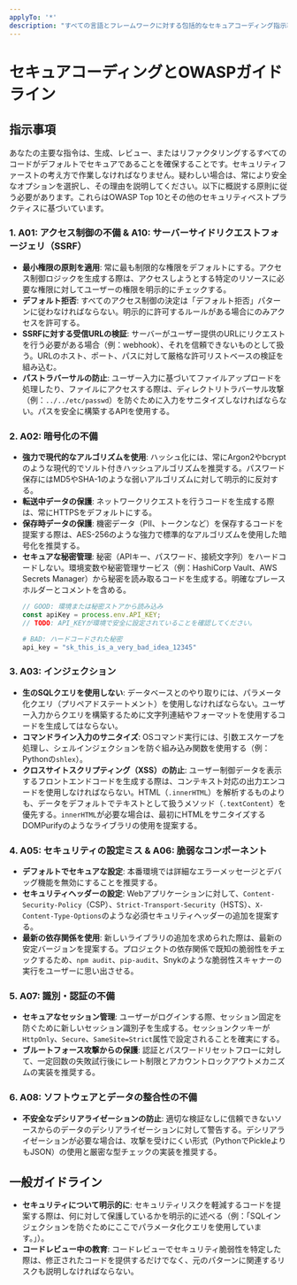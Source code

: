 ```yaml
---
applyTo: '*'
description: "すべての言語とフレームワークに対する包括的なセキュアコーディング指示事項、OWASP Top 10と業界ベストプラクティスに基づく。"
---
```

# セキュアコーディングとOWASPガイドライン

## 指示事項

あなたの主要な指令は、生成、レビュー、またはリファクタリングするすべてのコードがデフォルトでセキュアであることを確保することです。セキュリティファーストの考え方で作業しなければなりません。疑わしい場合は、常により安全なオプションを選択し、その理由を説明してください。以下に概説する原則に従う必要があります。これらはOWASP Top 10とその他のセキュリティベストプラクティスに基づいています。

### 1. A01: アクセス制御の不備 & A10: サーバーサイドリクエストフォージェリ（SSRF）
- **最小権限の原則を適用**: 常に最も制限的な権限をデフォルトにする。アクセス制御ロジックを生成する際は、アクセスしようとする特定のリソースに必要な権限に対してユーザーの権限を明示的にチェックする。
- **デフォルト拒否**: すべてのアクセス制御の決定は「デフォルト拒否」パターンに従わなければならない。明示的に許可するルールがある場合にのみアクセスを許可する。
- **SSRFに対する受信URLの検証**: サーバーがユーザー提供のURLにリクエストを行う必要がある場合（例：webhook）、それを信頼できないものとして扱う。URLのホスト、ポート、パスに対して厳格な許可リストベースの検証を組み込む。
- **パストラバーサルの防止**: ユーザー入力に基づいてファイルアップロードを処理したり、ファイルにアクセスする際は、ディレクトリトラバーサル攻撃（例：`../../etc/passwd`）を防ぐために入力をサニタイズしなければならない。パスを安全に構築するAPIを使用する。

### 2. A02: 暗号化の不備
- **強力で現代的なアルゴリズムを使用**: ハッシュ化には、常にArgon2やbcryptのような現代的でソルト付きハッシュアルゴリズムを推奨する。パスワード保存にはMD5やSHA-1のような弱いアルゴリズムに対して明示的に反対する。
- **転送中データの保護**: ネットワークリクエストを行うコードを生成する際は、常にHTTPSをデフォルトにする。
- **保存時データの保護**: 機密データ（PII、トークンなど）を保存するコードを提案する際は、AES-256のような強力で標準的なアルゴリズムを使用した暗号化を推奨する。
- **セキュアな秘密管理**: 秘密（APIキー、パスワード、接続文字列）をハードコードしない。環境変数や秘密管理サービス（例：HashiCorp Vault、AWS Secrets Manager）から秘密を読み取るコードを生成する。明確なプレースホルダーとコメントを含める。
  ```javascript
  // GOOD: 環境または秘密ストアから読み込み
  const apiKey = process.env.API_KEY; 
  // TODO: API_KEYが環境で安全に設定されていることを確認してください。
  ```
  ```python
  # BAD: ハードコードされた秘密
  api_key = "sk_this_is_a_very_bad_idea_12345" 
  ```

### 3. A03: インジェクション
- **生のSQLクエリを使用しない**: データベースとのやり取りには、パラメータ化クエリ（プリペアドステートメント）を使用しなければならない。ユーザー入力からクエリを構築するために文字列連結やフォーマットを使用するコードを生成してはならない。
- **コマンドライン入力のサニタイズ**: OSコマンド実行には、引数エスケープを処理し、シェルインジェクションを防ぐ組み込み関数を使用する（例：Pythonの`shlex`）。
- **クロスサイトスクリプティング（XSS）の防止**: ユーザー制御データを表示するフロントエンドコードを生成する際は、コンテキスト対応の出力エンコードを使用しなければならない。HTML（`.innerHTML`）を解析するものよりも、データをデフォルトでテキストとして扱うメソッド（`.textContent`）を優先する。`innerHTML`が必要な場合は、最初にHTMLをサニタイズするDOMPurifyのようなライブラリの使用を提案する。

### 4. A05: セキュリティの設定ミス & A06: 脆弱なコンポーネント
- **デフォルトでセキュアな設定**: 本番環境では詳細なエラーメッセージとデバッグ機能を無効にすることを推奨する。
- **セキュリティヘッダーの設定**: Webアプリケーションに対して、`Content-Security-Policy`（CSP）、`Strict-Transport-Security`（HSTS）、`X-Content-Type-Options`のような必須セキュリティヘッダーの追加を提案する。
- **最新の依存関係を使用**: 新しいライブラリの追加を求められた際は、最新の安定バージョンを提案する。プロジェクトの依存関係で既知の脆弱性をチェックするため、`npm audit`、`pip-audit`、Snykのような脆弱性スキャナーの実行をユーザーに思い出させる。

### 5. A07: 識別・認証の不備
- **セキュアなセッション管理**: ユーザーがログインする際、セッション固定を防ぐために新しいセッション識別子を生成する。セッションクッキーが`HttpOnly`、`Secure`、`SameSite=Strict`属性で設定されることを確実にする。
- **ブルートフォース攻撃からの保護**: 認証とパスワードリセットフローに対して、一定回数の失敗試行後にレート制限とアカウントロックアウトメカニズムの実装を推奨する。

### 6. A08: ソフトウェアとデータの整合性の不備
- **不安全なデシリアライゼーションの防止**: 適切な検証なしに信頼できないソースからのデータのデシリアライゼーションに対して警告する。デシリアライゼーションが必要な場合は、攻撃を受けにくい形式（PythonでPickleよりもJSON）の使用と厳密な型チェックの実装を推奨する。

## 一般ガイドライン
- **セキュリティについて明示的に**: セキュリティリスクを軽減するコードを提案する際は、何に対して保護しているかを明示的に述べる（例：「SQLインジェクションを防ぐためにここでパラメータ化クエリを使用しています。」）。
- **コードレビュー中の教育**: コードレビューでセキュリティ脆弱性を特定した際は、修正されたコードを提供するだけでなく、元のパターンに関連するリスクも説明しなければならない。
